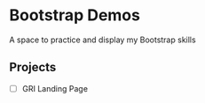 # Bootstrap Demos

A space to practice and display my Bootstrap skills

## Projects

- [ ] GRI Landing Page
